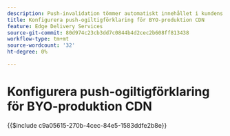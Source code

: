 ```yaml
---
description: Push-invalidation tömmer automatiskt innehållet i kundens CDN-produktion (t.ex. "www.yourdomain.com") när en författare publicerar innehållet.
title: Konfigurera push-ogiltigförklaring för BYO-produktion CDN
feature: Edge Delivery Services
source-git-commit: 80d974c23cb3dd7c0844b4d2cec2b608ff813438
workflow-type: tm+mt
source-wordcount: '32'
ht-degree: 0%

---
```


# Konfigurera push-ogiltigförklaring för BYO-produktion CDN

{{$include c9a05615-270b-4cec-84e5-1583ddfe2b8e}}